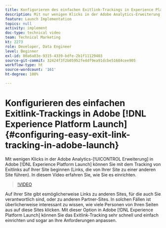 ```yaml
---
title: Konfigurieren des einfachen Exitlink-Trackings in Experience Platform Launch
description: Mit nur wenigen Klicks in der Adobe Analytics-Erweiterung in Experience Platform Launch können Sie mit dem Tracking von Exitlinks auf Ihrer Site beginnen (Links, die von Ihrer Site zu einer anderen Site führen). In diesem Video erfahren Sie, wie Sie es einrichten.
feature: Launch Implementation
topics: null
activity: implement
doc-type: technical video
team: Technical Marketing
kt: 2273
role: Developer, Data Engineer
level: Beginner
exl-id: 80a6a83e-9315-4339-bdfe-2b1f11129403
source-git-commit: 32424f3f2b05952fe4df9ea91dcbe51684cee905
workflow-type: ht
source-wordcount: '161'
ht-degree: 100%

---
```


# Konfigurieren des einfachen Exitlink-Trackings in Adobe [!DNL Experience Platform Launch] {#configuring-easy-exit-link-tracking-in-adobe-launch}

Mit wenigen Klicks in der Adobe Analytics-[!UICONTROL Erweiterung] in Adobe [!DNL Experience Platform Launch] können Sie mit dem Tracking von Exitlinks auf Ihrer Site beginnen (Links, die von Ihrer Site zu einer anderen Site führen). In diesem Video erfahren Sie, wie Sie es einrichten.

>[!VIDEO](https://video.tv.adobe.com/v/25763/?quality=12)

Auf Ihrer Site gibt esmöglicherweise Links zu anderen Sites, für die auch Sie verantwortlich sind, oder zu anderen Partner-Sites. In solchen Fällen ist überlicherweise interessant zu wissen, wie viele Personen von Ihren Seiten aus auf diese Sites klicken. Mit dieser Option in Adobe [!DNL Experience Platform Launch] können Sie das Exitlink-Tracking sehr schnell und einfach einrichten und sogar an Ihre Anforderungen anpassen.
